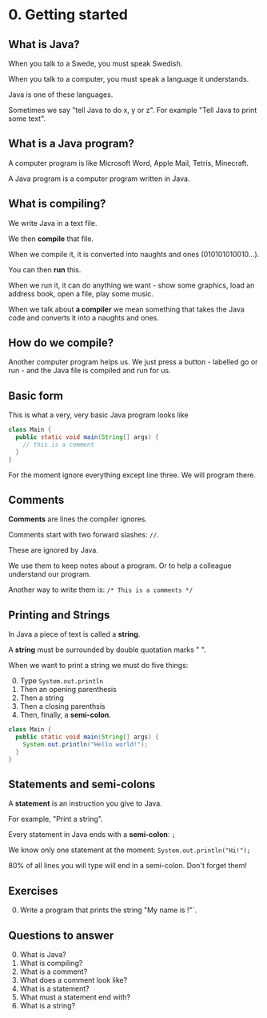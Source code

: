 # 0. Getting started

## What is Java?

When you talk to a Swede, you must speak Swedish.

When you talk to a computer, you must speak a language it understands. 

Java is one of these languages.

Sometimes we say "tell Java to do x, y or z". For example "Tell Java to print some text".

## What is a Java program?

A computer program is like Microsoft Word, Apple Mail, Tetris, Minecraft.

A Java program is a computer program written in Java.

## What is compiling?

We write Java in a text file.

We then **compile** that file. 

When we compile it, it is converted into naughts and ones (010101010010...). 

You can then **run** this. 

When we run it, it can do anything we want - show some graphics, load an address book, open a file, play some music.

When we talk about **a compiler** we mean something that takes the Java code and converts it into a naughts and ones.

## How do we compile?

Another computer program helps us. We just press a button - labelled go or run - and the Java file is compiled and run for us.

## Basic form

This is what a very, very basic Java program looks like

```java
class Main {
  public static void main(String[] args) {
    // this is a comment
  }
}
```

For the moment ignore everything except line three. We will program there.

## Comments

**Comments** are lines the compiler ignores.

Comments start with two forward slashes: `//`. 

These are ignored by Java. 

We use them to keep notes about a program. Or to help a colleague understand our program.

Another way to write them is: `/* This is a comments */`

## Printing and Strings

In Java a piece of text is called a **string**.

A **string** must be surrounded by double quotation marks " ".

When we want to print a string we must do five things:

0. Type `System.out.println`
0. Then an opening parenthesis
0. Then a string
0. Then a closing parenthsis
0. Then, finally, a **semi-colon**.

```java
class Main {
  public static void main(String[] args) {
    System.out.println("Hello world!");
  }
}
```

## Statements and semi-colons

A **statement** is an instruction you give to Java.

For example, "Print a string".

Every statement in Java ends with a **semi-colon**: `;`

We know only one statement at the moment: `System.out.println("Hi!");`

80% of all lines you will type will end in a semi-colon. Don't forget them!

## Exercises ##

0. Write a program that prints the string "My name is <insert your name here>!"`.

## Questions to answer ##

0. What is Java?
0. What is compiling?
0. What is a comment?
0. What does a comment look like?
0. What is a statement?
0. What must a statement end with?
0. What is a string?

